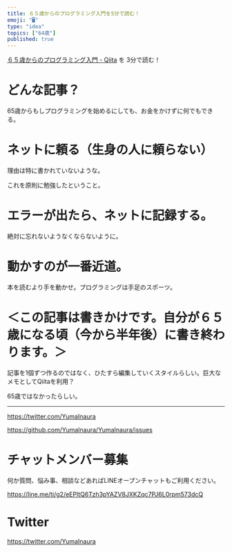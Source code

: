 ```yaml
---
title: ６５歳からのプログラミング入門を5分で読む！
emoji: "🖥"
type: "idea"
topics: ["64歳"]
published: true
---
```


[６５歳からのプログラミング入門 - Qiita](https://qiita.com/kaizen_nagoya/items/1561f910c275b22d7c9f) を 3分で読む！

# どんな記事？

65歳からもしプログラミングを始めるにしても、お金をかけずに何でもできる。

# ネットに頼る（生身の人に頼らない）

理由は特に書かれていないような。

これを原則に勉強したということ。

# エラーが出たら、ネットに記録する。

絶対に忘れないようなくならないように。

# 動かすのが一番近道。

本を読むより手を動かせ。プログラミングは手足のスポーツ。


# ＜この記事は書きかけです。自分が６５歳になる頃（今から半年後）に書き終わります。＞

記事を1個ずつ作るのではなく、ひたすら編集していくスタイルらしい。巨大なメモとしてQiitaを利用？

65歳ではなかったらしい。

---

https://twitter.com/YumaInaura

https://github.com/YumaInaura/YumaInaura/issues








<!-- Update From Qiita API -->

# チャットメンバー募集


何か質問、悩み事、相談などあればLINEオープンチャットもご利用ください。

https://line.me/ti/g2/eEPltQ6Tzh3pYAZV8JXKZqc7PJ6L0rpm573dcQ





# Twitter


https://twitter.com/YumaInaura


<!-- Update From Qiita API -->



